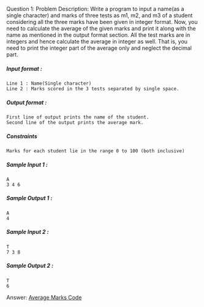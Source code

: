 Question 1: Problem Description: Write a program to input a name(as a single character) and marks of three tests as m1, m2, and m3 of a student considering all the three marks 
have been given in integer format. Now, you need to calculate the average of the given marks and print it along with the name as mentioned in the output format section. All the 
test marks are in integers and hence calculate the average in integer as well. That is, you need to print the integer part of the average only and neglect the decimal part.

##### Input format :
    Line 1 : Name(Single character)
    Line 2 : Marks scored in the 3 tests separated by single space. 

##### Output format : 
    First line of output prints the name of the student.
    Second line of the output prints the average mark.

##### Constraints 
    Marks for each student lie in the range 0 to 100 (both inclusive)
##### Sample Input 1 : 
    A
    3 4 6

##### Sample Output 1 : 
    A
    4

##### Sample Input 2 : 
    T
    7 3 8

##### Sample Output 2 : 
    T
    6
Answer: [Average Marks Code](https://github.com/tovinayak/Java/blob/eda2b35430fcf5342122a47fcfb6eb89b979d32e/Lecture%202:%20Getting%20Started%20with%20Java/AverageMarks.java)
